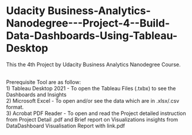 # Udacity Business-Analytics-Nanodegree---Project-4--Build-Data-Dashboards-Using-Tableau-Desktop

This the 4th Project by Udacity Business Analytics Nanodegree Course.

<br/>
Prerequisite Tool are as follow:
<br/>
 1) Tableau Desktop 2021 - To open the Tableau Files (.txbx) to see the Dashboards and Insights
 <br/>
 2) Microsoft Excel - To open and/or see the data which are in .xlsx/.csv format.
<br/>
 3) Acrobat PDF Reader - To open and read the Project detailed instruction from Project Detail .pdf and Brief report on Visualizations insights from DataDashboard Visualisation                           Report with link.pdf
